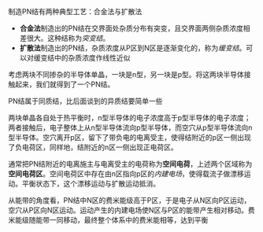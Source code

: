 



















制造PN结有两种典型工艺：合金法与扩散法

* **合金法**制造出的PN结在交界面处杂质分布有突变，且交界面两侧杂质浓度相差很大。这种结称为*突变结*。
* **扩散法**制造出的PN结，杂质浓度从P区到N区是逐渐变化的，称为*缓变结*。可以对缓变结中的杂质浓度作线性近似







考虑两块不同掺杂的半导体单晶，一块是n型，另一块是p型。将这两块半导体接触起来，我们就得到了一个PN结。

PN结属于同质结，比后面谈到的异质结要简单一些

两块单晶各自处于热平衡时，n型半导体的电子浓度高于p型半导体的电子浓度；两者接触后，电子整体上从n型半导体流向p型半导体，而空穴从p型半导体流向n型半导体。空穴离开p区，留下了带负电的电离受主，使得结附近的p区一侧出现了负电荷区，同样地，结附近的n区一侧出现正电荷区。

通常把PN结附近的电离施主与电离受主的电荷称为**空间电荷**，上述两个区域称为**空间电荷区**。空间电荷区中存在由n区指向p区的*内建电场*，使得载流子做漂移运动。平衡状态下，这个漂移运动与扩散运动抵消。

从能带的角度看，PN结中N区的费米能级高于P区，于是电子从N区向P区运动，空穴从P区向N区运动。运动产生的内建电场使N区与P区的能带产生相对移动。费米能级随能带一同移动，最终整个体系中的费米能相等，达到平衡

